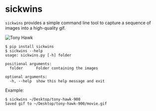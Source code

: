 # sickwins

`sickwins` provides a simple command line tool to capture a sequence of images into a high-quality gif.

![Tony Hawk](movie.gif)

```
$ pip install sickwins
$ sickwins --help
usage: sickwins.py [-h] folder

positional arguments:
  folder      Folder containing the images

optional arguments:
  -h, --help  show this help message and exit
```

Example:

```
$ sickwins ~/Desktop/tony-hawk-900
Saved gif to ~/Desktop/tony-hawk-900/movie.gif
```
